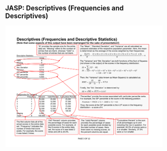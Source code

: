 ## JASP: Descriptives (Frequencies and Descriptives)

<p align="center"><kbd><img src="descriptives.png"></kbd></p>
